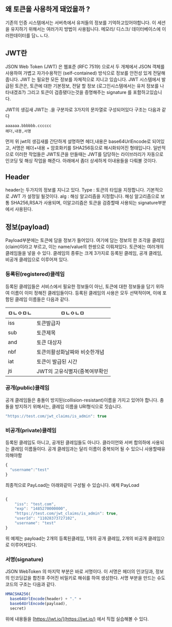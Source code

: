 ## 왜 토큰을 사용하게 돼었을까 ?

기존의 인증 시스템에서는 서버측에서 유저들의 정보를 기억하고있어야합니다. 이 세션을 유지하기 위해서는 여러가지 방법이 사용됩니다. 메모리/ 디스크/ 데이터베이스에 이러한데이터를 담ㄴㄴ다.

## JWT란
JSON Web Token (JWT) 은 웹표준 (RFC 7519) 으로서 두 개체에서 JSON 객체를 사용하여 가볍고 자가수용적인 (self-contained) 방식으로 정보를 안전성 있게 전달해줍니다. JWT 는 필요한 모든 정보를 자체적으로 지니고 있습니다. JWT 시스템에서 발급된 토큰은, 토큰에 대한 기본정보, 전달 할 정보 (로그인시스템에서는 유저 정보를 나타내겠죠?) 그리고 토큰이 검증됐다는것을 증명해주는 signature 를 포함하고있습니다.

JWT의 생김새
JWT는 .을 구분자로 3가지의 문자열로 구성되어있다 구조는 다음과 같다
```
aaaaaa.bbbbbb.cccccc
헤더,내용,서명
```
먼저 위 jwt의 생김새를 간단하게 설명하면 헤더,내용은 base64UrlEncode로 되어있고, 서명은 헤더+내용 + 암호화키를 SHA256등으로 해시화되어진 형태입니다. 일반적으로 이러한 작업들은 JWT토큰을 만들때는 JWT를 담당하는 라이브러리가 자동으로 인코딩 및 해싱 작업을 해준다. 아래에서 좀더 상세하게 이내용들을 다뤄볼 것이다.

## Header
header는 두가지의 정보를 지니고 있다.
Type : 토큰의 타입을 지정합니다. 기본적으로 JWT 가 설정일 될것이다.
alg : 해싱 알고리즘을 지정합니다. 해싱 알고리즘으로 보통 SHA256,RSA가 사용되며, 이알고리즘은 토큰을 검증할때 사용되는 signature부분에서 사용된다.

## 정보(payload)
Payload부분에는 토큰에 담을 정보가 들어있다. 여기에 담는 정보의 한 조각을 클레임(claim)이라고 부르고, 이는 name/value의 한쌍으로 이뤄져있다. 토큰에는 여러개의 클레임들을 넣을 수 있다. 클레임의 종류는 크게 3가지로 등록된 클레임, 공개 클레임, 비공개 클레임으로 이루어져 있다.

### 등록된(registered)클레임
등록된 클레임들은 서비스에서 필요한 정보들이 아닌, 토큰에 대한 정보들을 담기 위하여 이름이 이미 정해진 클레임들이다. 등록된 클레임의 사용은 모두 선택적이며, 이에 포함된 클레임 이름들은 다음과 같다.

| ㅁㄴㅇㅁㄴ | ㅁㄴㅇㄴㅁ                    |
| ---------- | ----------------------------- |
| iss        | 토큰발급자                    |
| sub        | 토큰제목                      |
| and        | 토큰 대상자                   |
| nbf        | 토큰의활성화날짜와 비슷한개념 |
| iat        | 토큰이 발급된 시간            |
| jti        | JWT의 고유식별자(중복여부확인 |

### 공개(public)클레임

공개 클레임들은 충돌이 방지된(collision-resistant)이름을 가지고 있어야 합니다. 충돌을 방지하기 위해서는, 클레임 이름을 URI형식으로 짓습니다.
```javascript
"https://test.com/jwt_claims/is_admin": true
```

### 비공개(private)클레임
등록된 클레임도 아니고, 공개된 클레임들도 아니다. 클라이언와 서버 합의하에 사용되는 클레임 이름들이다. 공개 클레임과는 달리 이름이 중복되어 될 수 있으니 사용할때유의해야함

```javascript
{
  "username":"test"
}
```
최종적으로 PayLoad는 아래와같이 구성될 수 있습니다.
예제 PayLoad
```javascript

{
    "iss": "test.com",
    "exp": "1485270000000",
    "https://test.com/jwt_claims/is_admin": true,
    "userId": "11028373727102",
    "username": "test"
}
```
위 예제는 payload는 2개의 등록된클레임, 1개의 공개 클레임, 2개의 비공개 클레임으로 이루어져있다.

### 서명(signature)
JSON WebToken 의 마지막 부분은 바로 서명이다. 이 서명은 헤더의 인코딩과, 정보의 인코딩값을 합친후 주어진 비밀키로 해쉬를 하여 생성한다.
서명 부분을 만드는 슈도코드의 구조는 다음과 같다.

```javascript
HMACSHA256(
  base64UrlEncode(header) + "." +
  base64UrlEncode(payload),
  secret)
```

위에 내용들을 [https://jwt.io/](https://jwt.io/) 에서 직접 실습해볼 수 있다.

